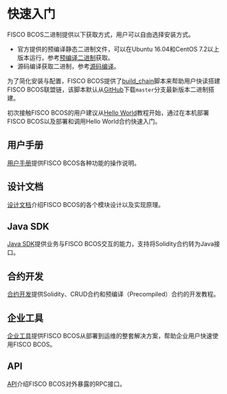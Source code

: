 # 快速入门

FISCO BCOS二进制提供以下获取方式，用户可以自由选择安装方式。
- 官方提供的预编译静态二进制文件，可以在Ubuntu 16.04和CentOS 7.2以上版本运行，参考[预编译二进制](manual/install.html#id2)获取。
- 源码编译获取二进制，参考[源码编译](manual/install.html#id3)。

为了简化安装与配置，FISCO BCOS提供了[build_chain](manual/build_chain.md)脚本来帮助用户快读搭建FISCO BCOS联盟链，该脚本默认从[GitHub](https://github.com/FISCO-BCOS/FISCO-BCOS)下载`master`分支最新版本二进制搭建。

初次接触FISCO BCOS的用户建议从[Hello World](manual/hello_world.md)教程开始，通过在本机部署FISCO BCOS以及部署和调用Hello World合约快速入门。

## 用户手册

[用户手册](manual/index.html)提供FISCO BCOS各种功能的操作说明。

## 设计文档

[设计文档](design/index.html)介绍FISCO BCOS的各个模块设计以及实现原理。

## Java SDK

[Java SDK](sdk/index.html)提供业务与FISCO BCOS交互的能力，支持将Solidity合约转为Java接口。

## 合约开发

[合约开发](developer/index.html)提供Solidity、CRUD合约和预编译（Precompiled）合约的开发教程。

## 企业工具

[企业工具](enterprise/index.html)提供FISCO BCOS从部署到运维的整套解决方案，帮助企业用户快速使用FISCO BCOS。

## API

[API](api.md)介绍FISCO BCOS对外暴露的RPC接口。
